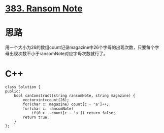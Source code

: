 # [383. Ransom Note](https://leetcode.com/problems/ransom-note/description/)
# 思路
用一个大小为26的数组count记录magazine中26个字母的出现次数，只要每个字母出现次数不小于ransomNote对应字母次数就行了。
# C++
```
class Solution {
public:
    bool canConstruct(string ransomNote, string magazine) {
        vector<int>count(26);
        for(char c: magazine) count[c - 'a']++;
        for(char c: ransomNote)
            if(0 > --count[c - 'a']) return false;
        return true;
    }
};
```
